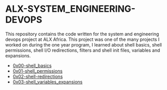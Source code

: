 # ALX-SYSTEM_ENGINEERING-DEVOPS

This repository contains the code written for the system and engineering devops project at 
ALX Africa. This project was one of the many projects I worked on during the one year
program, I learned about shell basics, shell permissions, shell I/O redirections, filters 
and shell init files, variables and expansions.

* [0x00-shell_basics](./0x00-shell_basics)
* [0x01-shell_permissions](./0x01-shell_permissions)
* [0x02-shell-redirections](./0x02-shell_redirections)
* [0x03-shell_variables_expansions](./0x03-shell_variables_expansions)
